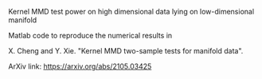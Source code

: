 Kernel MMD test power on high dimensional data lying on low-dimensional manifold

Matlab code to reproduce the numerical results in

X. Cheng and Y. Xie. "Kernel MMD two-sample tests for manifold data". 

ArXiv link: https://arxiv.org/abs/2105.03425
